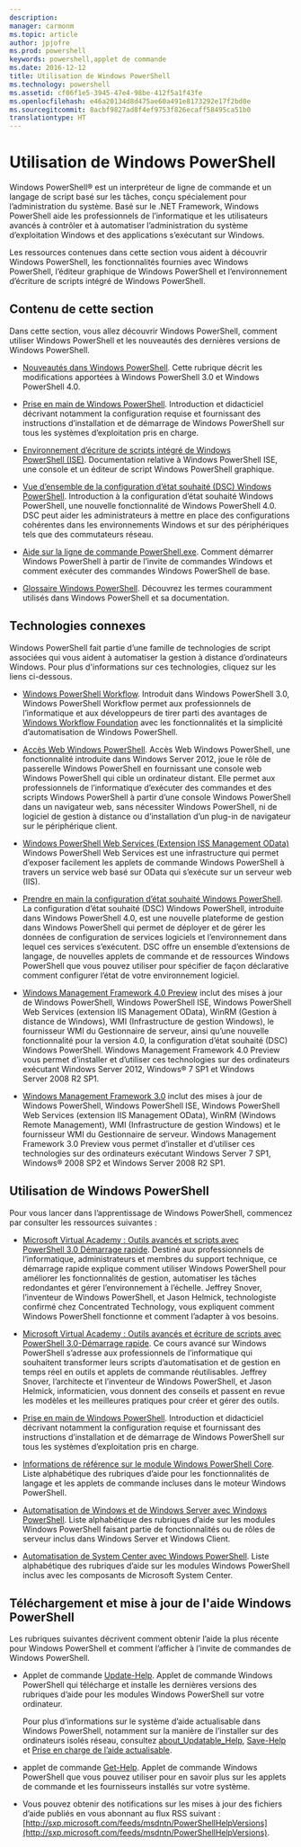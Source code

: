 ```yaml
---
description: 
manager: carmonm
ms.topic: article
author: jpjofre
ms.prod: powershell
keywords: powershell,applet de commande
ms.date: 2016-12-12
title: Utilisation de Windows PowerShell
ms.technology: powershell
ms.assetid: cf06f1e5-3945-47e4-98be-412f5a1f43fe
ms.openlocfilehash: e46a20134d8d475ae60a491e8173292e17f2bd0e
ms.sourcegitcommit: 8acbf9827ad8f4ef9753f826ecaff58495ca51b0
translationtype: HT
---
```

# <a name="using-windows-powershell"></a>Utilisation de Windows PowerShell
Windows PowerShell® est un interpréteur de ligne de commande et un langage de script basé sur les tâches, conçu spécialement pour l’administration du système. Basé sur le .NET Framework, Windows PowerShell aide les professionnels de l’informatique et les utilisateurs avancés à contrôler et à automatiser l’administration du système d’exploitation Windows et des applications s’exécutant sur Windows.

Les ressources contenues dans cette section vous aident à découvrir Windows PowerShell, les fonctionnalités fournies avec Windows PowerShell, l’éditeur graphique de Windows PowerShell et l’environnement d’écriture de scripts intégré de Windows PowerShell.

## <a name="whats-in-this-section"></a>Contenu de cette section
Dans cette section, vous allez découvrir Windows PowerShell, comment utiliser Windows PowerShell et les nouveautés des dernières versions de Windows PowerShell.

-   [Nouveautés dans Windows PowerShell](../../whats-new/What-s-New-in-Windows-PowerShell-50.md). Cette rubrique décrit les modifications apportées à Windows PowerShell 3.0 et Windows PowerShell 4.0.

-   [Prise en main de Windows PowerShell](../Getting-Started-with-Windows-PowerShell.md). Introduction et didacticiel décrivant notamment la configuration requise et fournissant des instructions d’installation et de démarrage de Windows PowerShell sur tous les systèmes d’exploitation pris en charge.

-   [Environnement d’écriture de scripts intégré de Windows PowerShell &#40;ISE&#41;](Windows-PowerShell-Integrated-Scripting-Environment--ISE-.md). Documentation relative à Windows PowerShell ISE, une console et un éditeur de script Windows PowerShell graphique.

-   [Vue d’ensemble de la configuration d’état souhaité (DSC) Windows PowerShell](https://technet.microsoft.com/en-us/library/04c9e716-822c-40f0-8fdf-f2dda8abd888). Introduction à la configuration d’état souhaité Windows PowerShell, une nouvelle fonctionnalité de Windows PowerShell 4.0. DSC peut aider les administrateurs à mettre en place des configurations cohérentes dans les environnements Windows et sur des périphériques tels que des commutateurs réseau.

-   [Aide sur la ligne de commande PowerShell.exe](../../core-powershell/console/PowerShell.exe-Command-Line-Help.md). Comment démarrer Windows PowerShell à partir de l’invite de commandes Windows et comment exécuter des commandes Windows PowerShell de base.

-   [Glossaire Windows PowerShell](../../Windows-PowerShell-Glossary.md). Découvrez les termes couramment utilisés dans Windows PowerShell et sa documentation.

## <a name="related-technologies"></a>Technologies connexes
Windows PowerShell fait partie d’une famille de technologies de script associées qui vous aident à automatiser la gestion à distance d’ordinateurs Windows. Pour plus d'informations sur ces technologies, cliquez sur les liens ci-dessous.

-   [Windows PowerShell Workflow](http://technet.microsoft.com/library/jj134242.aspx). Introduit dans Windows PowerShell 3.0, Windows PowerShell Workflow permet aux professionnels de l’informatique et aux développeurs de tirer parti des avantages de [Windows Workflow Foundation](http://msdn.microsoft.com/library/ee342461.aspx) avec les fonctionnalités et la simplicité d’automatisation de Windows PowerShell.

-   [Accès Web Windows PowerShell](http://technet.microsoft.com/library/hh831611.aspx). Accès Web Windows PowerShell, une fonctionnalité introduite dans Windows Server 2012, joue le rôle de passerelle Windows PowerShell en fournissant une console web Windows PowerShell qui cible un ordinateur distant. Elle permet aux professionnels de l’informatique d’exécuter des commandes et des scripts Windows PowerShell à partir d’une console Windows PowerShell dans un navigateur web, sans nécessiter Windows PowerShell, ni de logiciel de gestion à distance ou d’installation d’un plug-in de navigateur sur le périphérique client.

-   [Windows PowerShell Web Services (Extension ISS Management OData)](http://msdn.microsoft.com/library/windows/desktop/hh880865.aspx) Windows PowerShell Web Services est une infrastructure qui permet d’exposer facilement les applets de commande Windows PowerShell à travers un service web basé sur OData qui s’exécute sur un serveur web (IIS).

-   [Prendre en main la configuration d’état souhaité Windows PowerShell](https://technet.microsoft.com/en-us/library/c134aa32-b085-4656-9a89-955d8ff768d0). La configuration d’état souhaité (DSC) Windows PowerShell, introduite dans Windows PowerShell 4.0, est une nouvelle plateforme de gestion dans Windows PowerShell qui permet de déployer et de gérer les données de configuration de services logiciels et l’environnement dans lequel ces services s’exécutent. DSC offre un ensemble d’extensions de langage, de nouvelles applets de commande et de ressources Windows PowerShell que vous pouvez utiliser pour spécifier de façon déclarative comment configurer l’état de votre environnement logiciel.

-   [Windows Management Framework 4.0 Preview](http://go.microsoft.com/fwlink/?LinkID=293881) inclut des mises à jour de Windows PowerShell, Windows PowerShell ISE, Windows PowerShell Web Services (extension IIS Management OData), WinRM (Gestion à distance de Windows), WMI (Infrastructure de gestion Windows), le fournisseur WMI du Gestionnaire de serveur, ainsi qu’une nouvelle fonctionnalité pour la version 4.0, la configuration d’état souhaité (DSC) Windows PowerShell. Windows Management Framework 4.0 Preview vous permet d’installer et d’utiliser ces technologies sur des ordinateurs exécutant Windows Server 2012, Windows® 7 SP1 et Windows Server 2008 R2 SP1.

-   [Windows Management Framework 3.0](http://www.microsoft.com/download/details.aspx?id=34595) inclut des mises à jour de Windows PowerShell, Windows PowerShell ISE, Windows PowerShell Web Services (extension IIS Management OData), WinRM (Windows Remote Management), WMI (Infrastructure de gestion Windows) et le fournisseur WMI du Gestionnaire de serveur. Windows Management Framework 3.0 Preview vous permet d’installer et d’utiliser ces technologies sur des ordinateurs exécutant Windows Server 7 SP1, Windows® 2008 SP2 et Windows Server 2008 R2 SP1.

## <a name="learning-windows-powershell"></a>Utilisation de Windows PowerShell
Pour vous lancer dans l’apprentissage de Windows PowerShell, commencez par consulter les ressources suivantes :

-   [Microsoft Virtual Academy : Outils avancés et scripts avec PowerShell 3.0 Démarrage rapide](https://mva.microsoft.com/en-us/training-courses/getting-started-with-powershell-3-0-jump-start-8276). Destiné aux professionnels de l’informatique, administrateurs et membres du support technique, ce démarrage rapide explique comment utiliser Windows PowerShell pour améliorer les fonctionnalités de gestion, automatiser les tâches redondantes et gérer l’environnement à l’échelle. Jeffrey Snover, l’inventeur de Windows PowerShell, et Jason Helmick, technologiste confirmé chez Concentrated Technology, vous expliquent comment Windows PowerShell fonctionne et comment l’adapter à vos besoins.

-   [Microsoft Virtual Academy : Outils avancés et écriture de scripts avec PowerShell 3.0-Démarrage rapide](https://mva.microsoft.com/en-US/training-courses/advanced-tools-scripting-with-powershell-30-jump-start-8277). Ce cours avancé sur Windows PowerShell s’adresse aux professionnels de l’informatique qui souhaitent transformer leurs scripts d’automatisation et de gestion en temps réel en outils et applets de commande réutilisables. Jeffrey Snover, l’architecte et l’inventeur de Windows PowerShell, et Jason Helmick, informaticien, vous donnent des conseils et passent en revue les modèles et les meilleures pratiques pour créer et gérer des outils.

-   [Prise en main de Windows PowerShell](../Getting-Started-with-Windows-PowerShell.md). Introduction et didacticiel décrivant notamment la configuration requise et fournissant des instructions d’installation et de démarrage de Windows PowerShell sur tous les systèmes d’exploitation pris en charge.

-   [Informations de référence sur le module Windows PowerShell Core](http://technet.microsoft.com/library/hh847741(v=wps.630).aspx). Liste alphabétique des rubriques d’aide pour les fonctionnalités de langage et les applets de commande incluses dans le moteur Windows PowerShell.

-   [Automatisation de Windows et de Windows Server avec Windows PowerShell](http://technet.microsoft.com/library/dn249523.aspx). Liste alphabétique des rubriques d’aide sur les modules Windows PowerShell faisant partie de fonctionnalités ou de rôles de serveur inclus dans Windows Server et Windows Client.

-   [Automatisation de System Center avec Windows PowerShell](https://technet.microsoft.com/en-us/library/mt156962.aspx). Liste alphabétique des rubriques d’aide sur les modules Windows PowerShell inclus avec les composants de Microsoft System Center.

## <a name="downloading-and-updating-windows-powershell-help"></a>Téléchargement et mise à jour de l'aide Windows PowerShell
Les rubriques suivantes décrivent comment obtenir l’aide la plus récente pour Windows PowerShell et comment l’afficher à l’invite de commandes de Windows PowerShell.

-   Applet de commande [Update-Help](http://technet.microsoft.com/library/hh849720.aspx). Applet de commande Windows PowerShell qui télécharge et installe les dernières versions des rubriques d’aide pour les modules Windows PowerShell sur votre ordinateur.

    Pour plus d’informations sur le système d’aide actualisable dans Windows PowerShell, notamment sur la manière de l’installer sur des ordinateurs isolés réseau, consultez [about_Updatable_Help](http://technet.microsoft.com/library/hh847735.aspx), [Save-Help](http://technet.microsoft.com/library/hh849724.aspx) et [Prise en charge de l’aide actualisable](http://msdn.microsoft.com/library/hh852754.aspx).

-   applet de commande [Get-Help](http://technet.microsoft.com/library/hh849696(v=wps.630).aspx). Applet de commande Windows PowerShell que vous pouvez utiliser pour en savoir plus sur les applets de commande et les fournisseurs installés sur votre système.

-   Vous pouvez obtenir des notifications sur les mises à jour des fichiers d’aide publiés en vous abonnant au flux RSS suivant : [http://sxp.microsoft.com/feeds/msdntn/PowerShellHelpVersions](http://sxp.microsoft.com/feeds/msdntn/PowerShellHelpVersions).

